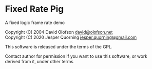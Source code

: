 # Fixed Rate Pig
A fixed logic frame rate demo

Copyright (C) 2004 David Olofson <david@olofson.net>  
Copyright (C) 2020 Jesper Quorning <jesper.quorning@gmail.com>  

This software is released under the terms of the GPL.

Contact author for permission if you want to use this
software, or work derived from it, under other terms.
